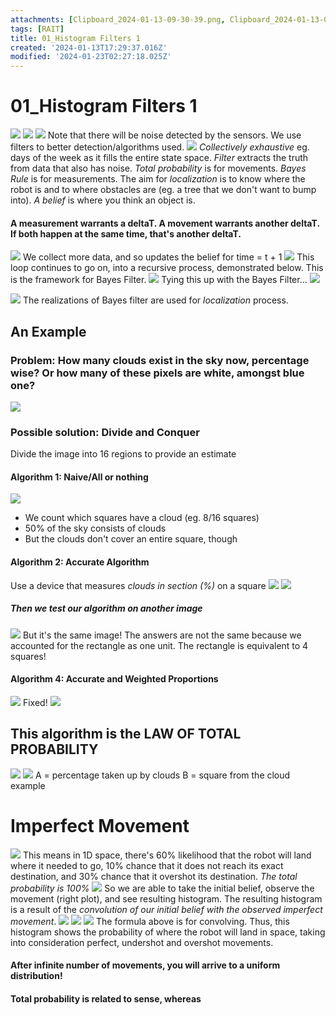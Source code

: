```yaml
---
attachments: [Clipboard_2024-01-13-09-30-39.png, Clipboard_2024-01-13-09-32-19.png, Clipboard_2024-01-13-09-35-07.png, Clipboard_2024-01-13-09-39-53.png, Clipboard_2024-01-13-09-52-19.png, Clipboard_2024-01-13-09-53-39.png, Clipboard_2024-01-13-09-54-49.png, Clipboard_2024-01-13-09-56-01.png, Clipboard_2024-01-13-09-58-08.png, Clipboard_2024-01-13-10-05-59.png, Clipboard_2024-01-13-10-08-09.png, Clipboard_2024-01-13-10-12-31.png, Clipboard_2024-01-13-10-14-04.png, Clipboard_2024-01-13-10-15-51.png, Clipboard_2024-01-13-10-17-48.png, Clipboard_2024-01-13-10-22-26.png, Clipboard_2024-01-13-10-22-30.png, Clipboard_2024-01-13-10-23-00.png, Clipboard_2024-01-13-10-23-16.png, Clipboard_2024-01-13-10-25-43.png, Clipboard_2024-01-13-10-27-15.png, Clipboard_2024-01-14-13-29-33.png, Clipboard_2024-01-15-08-44-43.png, Clipboard_2024-01-15-08-47-18.png, Clipboard_2024-01-15-08-48-36.png, Clipboard_2024-01-15-08-48-40.png, Clipboard_2024-01-15-08-54-19.png, Clipboard_2024-01-15-08-54-57.png]
tags: [RAIT]
title: 01_Histogram Filters 1
created: '2024-01-13T17:29:37.016Z'
modified: '2024-01-23T02:27:18.025Z'
---
```


# 01_Histogram Filters 1
![](@attachment/Clipboard_2024-01-13-09-30-39.png)
![](@attachment/Clipboard_2024-01-13-09-32-19.png)
![](@attachment/Clipboard_2024-01-13-09-35-07.png)
Note that there will be noise detected by the sensors. We use filters to better detection/algorithms used.
![](@attachment/Clipboard_2024-01-13-09-39-53.png)
_Collectively exhaustive_ eg. days of the week as it fills the entire state space.
_Filter_ extracts the truth from data that also has noise.
_Total probability_ is for movements.
_Bayes Rule_ is for measurements.
The aim for _localization_ is to know where the robot is and to where obstacles are (eg. a tree that we don't want to bump into).
_A belief_ is where you think an object is.
#### A measurement warrants a deltaT. A movement warrants another deltaT. If both happen at the same time, that's another deltaT.

![](@attachment/Clipboard_2024-01-13-09-52-19.png)
We collect more data, and so updates the belief for time = t + 1
![](@attachment/Clipboard_2024-01-13-09-53-39.png)
This loop continues to go on, into a recursive process, demonstrated below. This is the framework for Bayes Filter.
![](@attachment/Clipboard_2024-01-13-09-54-49.png)
Tying this up with the Bayes Filter...
![](@attachment/Clipboard_2024-01-13-09-56-01.png)

![](@attachment/Clipboard_2024-01-13-09-58-08.png)
The realizations of Bayes filter are used for _localization_ process.

## An Example

### Problem: How many clouds exist in the sky now, percentage wise? Or how many of these pixels are white, amongst blue one?
![](@attachment/Clipboard_2024-01-13-10-05-59.png)

### Possible solution: Divide and Conquer
Divide the image into 16 regions to provide an estimate
#### Algorithm 1: Naive/All or nothing
![](@attachment/Clipboard_2024-01-13-10-08-09.png)
- We count which squares have a cloud (eg. 8/16 squares)
- 50% of the sky consists of clouds
- But the clouds don't cover an entire square, though
#### Algorithm 2: Accurate Algorithm
Use a device that measures _clouds in section (%)_ on a square
![](@attachment/Clipboard_2024-01-13-10-12-31.png)
![](@attachment/Clipboard_2024-01-13-10-14-04.png)
##### Then we test our algorithm on another image
![](@attachment/Clipboard_2024-01-13-10-15-51.png)
But it's the same image! The answers are not the same because we accounted for the rectangle as one unit. The rectangle is equivalent to 4 squares!
#### Algorithm 4: Accurate and Weighted Proportions
![](@attachment/Clipboard_2024-01-13-10-17-48.png)
Fixed!
![](@attachment/Clipboard_2024-01-13-10-23-00.png)
## This algorithm is the LAW OF TOTAL PROBABILITY
![](@attachment/Clipboard_2024-01-13-10-25-43.png)
![](@attachment/Clipboard_2024-01-13-10-27-15.png)
A = percentage taken up by clouds
B = square from the cloud example

# Imperfect Movement
![](@attachment/Clipboard_2024-01-14-13-29-33.png)
This means in 1D space, there's 60% likelihood that the robot will land where it needed to go, 10% chance that it does not reach its exact destination, and 30% chance that it overshot its destination.
_The total probability is 100%_
![](@attachment/Clipboard_2024-01-15-08-44-43.png)
So we are able to take the initial belief, observe the movement (right plot), and see resulting histogram. The resulting histogram is a result of the _convolution of our initial belief with the observed imperfect movement_.
![](@attachment/Clipboard_2024-01-15-08-47-18.png)
![](@attachment/Clipboard_2024-01-15-08-48-40.png)
![](@attachment/Clipboard_2024-01-15-08-54-57.png)
The formula above is for convolving. Thus, this histogram shows the probability of where the robot will land in space, taking into consideration perfect, undershot and overshot movements.

#### After infinite number of movements, you will arrive to a uniform distribution!

#### Total probability is related to sense, whereas 





